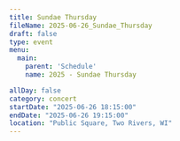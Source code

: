 ```yaml
---
title: Sundae Thursday
fileName: 2025-06-26_Sundae_Thursday
draft: false
type: event
menu: 
  main:
    parent: 'Schedule'
    name: 2025 - Sundae Thursday

allDay: false
category: concert
startDate: "2025-06-26 18:15:00"
endDate: "2025-06-26 19:15:00"
location: "Public Square, Two Rivers, WI"
---
```

